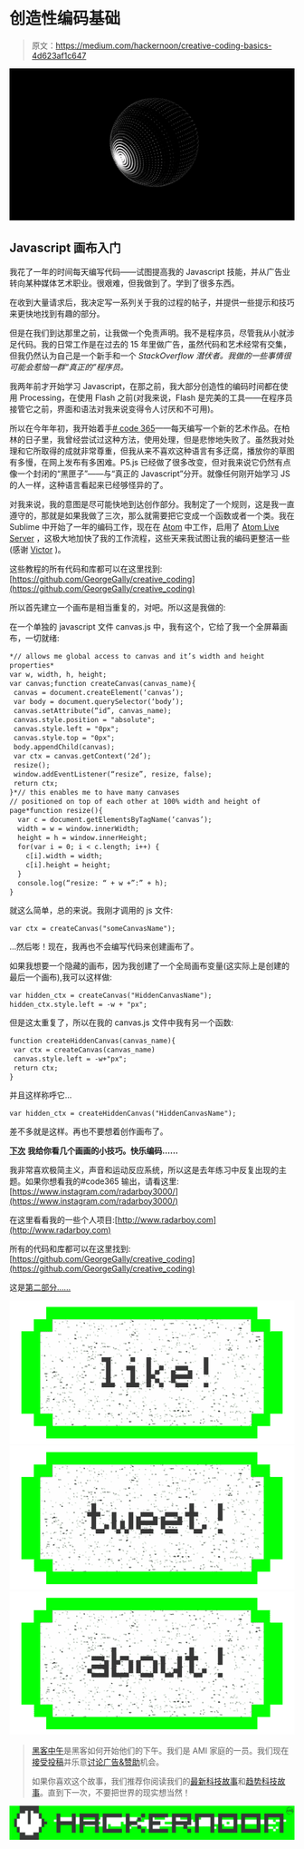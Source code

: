 # 创造性编码基础

> 原文：<https://medium.com/hackernoon/creative-coding-basics-4d623af1c647>

![](img/51d131eba4f71a4d23477a66b22ec377.png)

## Javascript 画布入门

我花了一年的时间每天编写代码——试图提高我的 Javascript 技能，并从广告业转向某种媒体艺术职业。很艰难，但我做到了。学到了很多东西。

在收到大量请求后，我决定写一系列关于我的过程的帖子，并提供一些提示和技巧来更快地找到有趣的部分。

但是在我们到达那里之前，让我做一个免责声明。我不是程序员，尽管我从小就涉足代码。我的日常工作是在过去的 15 年里做广告，虽然代码和艺术经常有交集，但我仍然认为自己是一个新手和一个 *StackOverflow 潜伏者。我做的一些事情很可能会惹恼一群“真正的”程序员。*

我两年前才开始学习 Javascript，在那之前，我大部分创造性的编码时间都在使用 Processing，在使用 Flash 之前(对我来说，Flash 是完美的工具——在程序员接管它之前，界面和语法对我来说变得令人讨厌和不可用)。

所以在今年年初，我开始着手[# code 365](https://www.instagram.com/radarboy3000/)——每天编写一个新的艺术作品。在柏林的日子里，我曾经尝试过这种方法，使用处理，但是悲惨地失败了。虽然我对处理和它所取得的成就非常尊重，但我从来不喜欢这种语言有多迂腐，播放你的草图有多慢，在网上发布有多困难。P5.js 已经做了很多改变，但对我来说它仍然有点像一个封闭的“黑匣子”——与“真正的 Javascript”分开。就像任何刚开始学习 JS 的人一样，这种语言看起来已经够怪异的了。

对我来说，我的意图是尽可能快地到达创作部分。我制定了一个规则，这是我一直遵守的，那就是如果我做了三次，那么就需要把它变成一个函数或者一个类。我在 Sublime 中开始了一年的编码工作，现在在 [Atom](https://atom.io/) 中工作，启用了 [Atom Live Server](https://atom.io/packages/atom-live-server) ，这极大地加快了我的工作流程，这些天来我试图让我的编码更整洁一些(感谢 [Victor](http://victordiazbarrales.com/) )。

这些教程的所有代码和库都可以在这里找到:[https://github.com/GeorgeGally/creative_coding](https://github.com/GeorgeGally/creative_coding)

所以首先建立一个画布是相当重复的，对吧。所以这是我做的:

在一个单独的 javascript 文件 canvas.js 中，我有这个，它给了我一个全屏幕画布，一切就绪:

```
*// allows me global access to canvas and it’s width and height properties*
var w, width, h, height;
var canvas;function createCanvas(canvas_name){
 canvas = document.createElement(‘canvas’);
 var body = document.querySelector(‘body’);
 canvas.setAttribute(“id”, canvas_name);
 canvas.style.position = "absolute";
 canvas.style.left = "0px";
 canvas.style.top = "0px";
 body.appendChild(canvas);
 var ctx = canvas.getContext(‘2d’);
 resize();
 window.addEventListener(“resize”, resize, false);
 return ctx;
}*// this enables me to have many canvases 
// positioned on top of each other at 100% width and height of page*function resize(){
  var c = document.getElementsByTagName(‘canvas’);
  width = w = window.innerWidth;
  height = h = window.innerHeight;
  for(var i = 0; i < c.length; i++) {
    c[i].width = width;
    c[i].height = height;
  }
  console.log(“resize: “ + w +”:” + h);
}
```

就这么简单，总的来说。我刚才调用的 js 文件:

```
var ctx = createCanvas("someCanvasName");
```

…然后嘭！现在，我再也不会编写代码来创建画布了。

如果我想要一个隐藏的画布，因为我创建了一个全局画布变量(这实际上是创建的最后一个画布),我可以这样做:

```
var hidden_ctx = createCanvas("HiddenCanvasName");
hidden_ctx.style.left = -w + "px";
```

但是这太重复了，所以在我的 canvas.js 文件中我有另一个函数:

```
function createHiddenCanvas(canvas_name){
 var ctx = createCanvas(canvas_name)
 canvas.style.left = -w+"px";
 return ctx;
}
```

并且这样称呼它…

```
var hidden_ctx = createHiddenCanvas("HiddenCanvasName");
```

差不多就是这样。再也不要想着创作画布了。

[**下次**](/@radarboy3000/introduction-to-creative-coding-part-2-d869832d9ffb#.wic87b7kp) **我给你看几个画画的小技巧。快乐编码……**

我非常喜欢极简主义，声音和运动反应系统，所以这是去年练习中反复出现的主题。如果你想看我的#code365 输出，请看这里:[https://www.instagram.com/radarboy3000/](https://www.instagram.com/radarboy3000/)

在这里看看我的一些个人项目:[http://www.radarboy.com](http://www.radarboy.com)

所有的代码和库都可以在这里找到:[https://github.com/GeorgeGally/creative_coding](https://github.com/GeorgeGally/creative_coding)

这是[第二部分……](/@radarboy3000/introduction-to-creative-coding-part-2-d869832d9ffb#.lrztdnure)

[![](img/50ef4044ecd4e250b5d50f368b775d38.png)](http://bit.ly/HackernoonFB)[![](img/979d9a46439d5aebbdcdca574e21dc81.png)](https://goo.gl/k7XYbx)[![](img/2930ba6bd2c12218fdbbf7e02c8746ff.png)](https://goo.gl/4ofytp)

> [黑客中午](http://bit.ly/Hackernoon)是黑客如何开始他们的下午。我们是 AMI 家庭的一员。我们现在[接受投稿](http://bit.ly/hackernoonsubmission)并乐意[讨论广告&赞助](mailto:partners@amipublications.com)机会。
> 
> 如果你喜欢这个故事，我们推荐你阅读我们的[最新科技故事](http://bit.ly/hackernoonlatestt)和[趋势科技故事](https://hackernoon.com/trending)。直到下一次，不要把世界的现实想当然！

![](img/be0ca55ba73a573dce11effb2ee80d56.png)